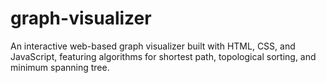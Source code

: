 # graph-visualizer
An interactive web-based graph visualizer built with HTML, CSS, and JavaScript, featuring algorithms for shortest path, topological sorting, and minimum spanning tree.
